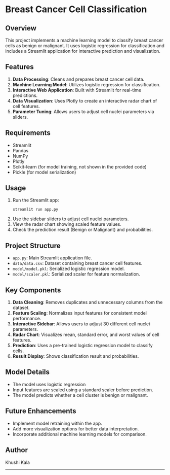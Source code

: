 # Breast Cancer Cell Classification

## Overview

This project implements a machine learning model to classify breast cancer cells as benign or malignant. It uses logistic regression for classification and includes a Streamlit application for interactive prediction and visualization.

## Features

1. **Data Processing**: Cleans and prepares breast cancer cell data.
2. **Machine Learning Model**: Utilizes logistic regression for classification.
3. **Interactive Web Application**: Built with Streamlit for real-time predictions.
4. **Data Visualization**: Uses Plotly to create an interactive radar chart of cell features.
5. **Parameter Tuning**: Allows users to adjust cell nuclei parameters via sliders.

## Requirements

- Streamlit
- Pandas
- NumPy
- Plotly
- Scikit-learn (for model training, not shown in the provided code)
- Pickle (for model serialization)


## Usage

1. Run the Streamlit app:
   ```
   streamlit run app.py
   ```
2. Use the sidebar sliders to adjust cell nuclei parameters.
3. View the radar chart showing scaled feature values.
4. Check the prediction result (Benign or Malignant) and probabilities.

## Project Structure

- `app.py`: Main Streamlit application file.
- `data/data.csv`: Dataset containing breast cancer cell features.
- `model/model.pkl`: Serialized logistic regression model.
- `model/scaler.pkl`: Serialized scaler for feature normalization.

## Key Components

1. **Data Cleaning**: Removes duplicates and unnecessary columns from the dataset.
2. **Feature Scaling**: Normalizes input features for consistent model performance.
3. **Interactive Sidebar**: Allows users to adjust 30 different cell nuclei parameters.
4. **Radar Chart**: Visualizes mean, standard error, and worst values of cell features.
5. **Prediction**: Uses a pre-trained logistic regression model to classify cells.
6. **Result Display**: Shows classification result and probabilities.

## Model Details

- The model uses logistic regression 
- Input features are scaled using a standard scaler before prediction.
- The model predicts whether a cell cluster is benign or malignant.

## Future Enhancements

- Implement model retraining within the app.
- Add more visualization options for better data interpretation.
- Incorporate additional machine learning models for comparison.


## Author

Khushi Kala

---

